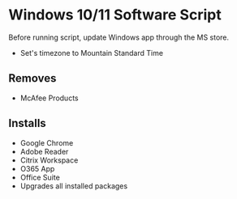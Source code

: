 # Windows 10/11 Software Script
Before running script, update Windows app through the MS store. 
- Set's timezone to Mountain Standard Time

## Removes 
- McAfee Products

## Installs
- Google Chrome
- Adobe Reader
- Citrix Workspace
- O365 App
- Office Suite
- Upgrades all installed packages
